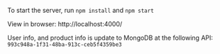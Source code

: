 To start the server, run `npm install` and `npm start`

View in browser: http://localhost:4000/


User info, and product info is update to MongoDB at the following API:
`993c948a-1f31-48ba-913c-ceb5f4359be3`
